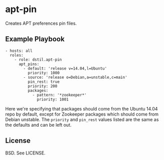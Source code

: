 apt-pin
=======

Creates APT preferences pin files.

Example Playbook
----------------

```
- hosts: all
  roles:
    - role: dstil.apt-pin
      apt_pins:
        - default: 'release v=14.04,l=Ubuntu'
          priority: 1000
        - source: 'release o=Debian,a=unstable,c=main'
          pin_rest: true
          priority: 200
          packages:
            - pattern: '*zookeeper*'
              priority: 1001
```

Here we're specifying that packages should come from the Ubuntu 14.04 repo
by default, except for Zookeeper packages which should come from Debian unstable.
The `priority` and `pin_rest` values listed are the same as the defaults and can
be left out.

License
-------

BSD. See LICENSE.
